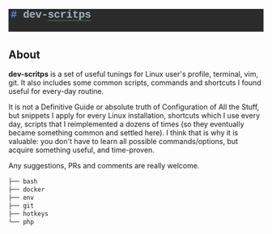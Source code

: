 ![dev-scritps](./logo.png "dev-scritps Logo")

## About
**dev-scritps** is a set of useful tunings for Linux user's profile, terminal, vim, git. It also includes some common scripts, 
commands and shortcuts I found useful for every-day routine. 

It is not a Definitive Guide or absolute truth of Configuration of All the Stuff, but snippets I apply for every Linux installation, 
shortcuts which I use every day, scripts that I reimplemented a dozens of times (so they eventually became something common and settled here).
I think that is why it is valuable: you don't have to learn all possible commands/options, but acquire something useful, and time-proven.

Any suggestions, PRs and comments are really welcome.         

```
├── bash
├── docker
├── env
├── git
├── hotkeys
└── php
```
